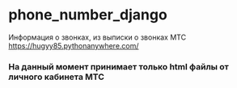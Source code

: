 # phone_number_django
Информация о звонках, из выписки о звонках МТС https://hugyy85.pythonanywhere.com/

<h3>На данный момент принимает только html файлы от личного кабинета МТС</h3>
